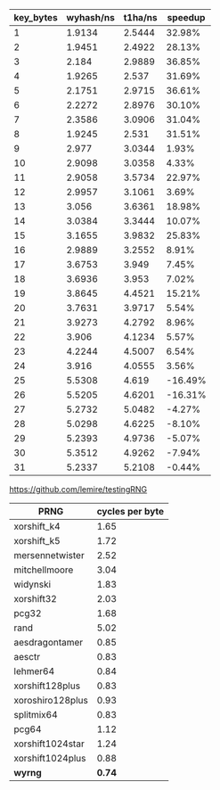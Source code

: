 | key_bytes | wyhash/ns | t1ha/ns | speedup |
| ---- | ---- | ---- | ---- |
| 1 | 1.9134 | 2.5444 | 32.98% |
| 2 | 1.9451 | 2.4922 | 28.13% |
| 3 | 2.184 | 2.9889 | 36.85% |
| 4 | 1.9265 | 2.537 | 31.69% |
| 5 | 2.1751 | 2.9715 | 36.61% |
| 6 | 2.2272 | 2.8976 | 30.10% |
| 7 | 2.3586 | 3.0906 | 31.04% |
| 8 | 1.9245 | 2.531 | 31.51% |
| 9 | 2.977 | 3.0344 | 1.93% |
| 10 | 2.9098 | 3.0358 | 4.33% |
| 11 | 2.9058 | 3.5734 | 22.97% |
| 12 | 2.9957 | 3.1061 | 3.69% |
| 13 | 3.056 | 3.6361 | 18.98% |
| 14 | 3.0384 | 3.3444 | 10.07% |
| 15 | 3.1655 | 3.9832 | 25.83% |
| 16 | 2.9889 | 3.2552 | 8.91% |
| 17 | 3.6753 | 3.949 | 7.45% |
| 18 | 3.6936 | 3.953 | 7.02% |
| 19 | 3.8645 | 4.4521 | 15.21% |
| 20 | 3.7631 | 3.9717 | 5.54% |
| 21 | 3.9273 | 4.2792 | 8.96% |
| 22 | 3.906 | 4.1234 | 5.57% |
| 23 | 4.2244 | 4.5007 | 6.54% |
| 24 | 3.916 | 4.0555 | 3.56% |
| 25 | 5.5308 | 4.619 | -16.49% |
| 26 | 5.5205 | 4.6201 | -16.31% |
| 27 | 5.2732 | 5.0482 | -4.27% |
| 28 | 5.0298 | 4.6225 | -8.10% |
| 29 | 5.2393 | 4.9736 | -5.07% |
| 30 | 5.3512 | 4.9262 | -7.94% |
| 31 | 5.2337 | 5.2108 | -0.44% |

https://github.com/lemire/testingRNG

| PRNG |  cycles per byte |
| ---- | ---- |
| xorshift_k4 | 1.65 |
| xorshift_k5 | 1.72 |
| mersennetwister | 2.52 |
| mitchellmoore | 3.04 |
| widynski | 1.83 |
| xorshift32 | 2.03 |
| pcg32 | 1.68 |
| rand | 5.02 |
| aesdragontamer | 0.85 |
| aesctr | 0.83 |
| lehmer64 | 0.84 |
| xorshift128plus | 0.83 |
| xoroshiro128plus | 0.93 |
| splitmix64 | 0.83 |
| pcg64 | 1.12 |
| xorshift1024star | 1.24 |
| xorshift1024plus | 0.88 |
| **wyrng** | **0.74** |

